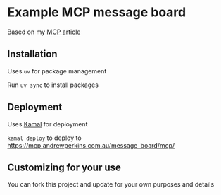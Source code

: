 # Example MCP message board

Based on my [MCP article](https://andrewperkins.com.au/what-is-an-mcp-anyway/)

## Installation
Uses `uv` for package management

Run `uv sync` to install packages

## Deployment
Uses [Kamal](https://andrewperkins.com.au/kamal/) for deployment

`kamal deploy` to deploy to https://mcp.andrewperkins.com.au/message_board/mcp/

## Customizing for your use
You can fork this project and update for your own purposes and details
